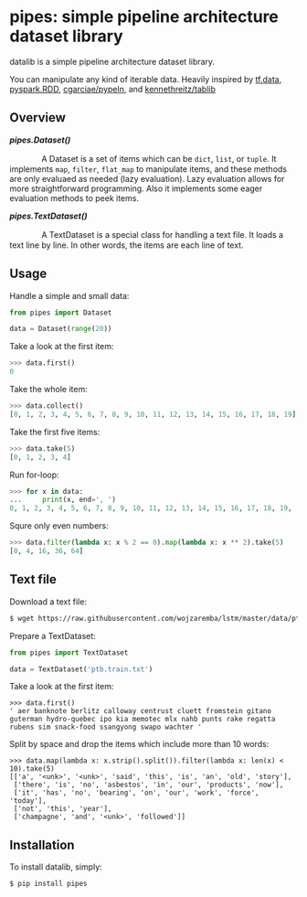 # pipes: simple pipeline architecture dataset library

datalib is a simple pipeline architecture dataset library.

You can manipulate any kind of iterable data. Heavily inspired by [tf.data](https://www.tensorflow.org/api_docs/python/tf/data/Dataset), [pyspark.RDD](http://spark.apache.org/docs/2.1.0/api/python/pyspark.html#pyspark.RDD), [cgarciae/pypeln](https://github.com/cgarciae/pypeln), and [kennethreitz/tablib](https://github.com/kennethreitz/tablib)

## Overview

**_pipes.Dataset()_**

　　　　A Dataset is a set of items which can be `dict`, `list`, or `tuple`. It implements `map`, `filter`, `flat_map` to manipulate items, and these methods are only evaluaed as needed (lazy evaluation). Lazy evaluation allows for more straightforward programming. Also it implements some eager evaluation methods to peek items.
    
**_pipes.TextDataset()_**

　　　　A TextDataset is a special class for handling a text file. It loads a text line by line. In other words, the items are each line of text.
  
## Usage

Handle a simple and small data:

```py
from pipes import Dataset

data = Dataset(range(20))
```

Take a look at the first item:

```py
>>> data.first()
0
```

Take the whole item:

```py
>>> data.collect()
[0, 1, 2, 3, 4, 5, 6, 7, 8, 9, 10, 11, 12, 13, 14, 15, 16, 17, 18, 19]
```

Take the first five items:

```py
>>> data.take(5)
[0, 1, 2, 3, 4]
```

Run for-loop:

```py
>>> for x in data:
...     print(x, end=', ')
0, 1, 2, 3, 4, 5, 6, 7, 8, 9, 10, 11, 12, 13, 14, 15, 16, 17, 18, 19, 
```

Squre only even numbers:

```py
>>> data.filter(lambda x: x % 2 == 0).map(lambda x: x ** 2).take(5)
[0, 4, 16, 36, 64]
```

## Text file

Download a text file:

```bash
$ wget https://raw.githubusercontent.com/wojzaremba/lstm/master/data/ptb.train.txt
```

Prepare a TextDataset:

```py
from pipes import TextDataset

data = TextDataset('ptb.train.txt')
```

Take a look at the first item:

```
>>> data.first()
' aer banknote berlitz calloway centrust cluett fromstein gitano guterman hydro-quebec ipo kia memotec mlx nahb punts rake regatta rubens sim snack-food ssangyong swapo wachter '
```

Split by space and drop the items which include more than 10 words:

```
>>> data.map(lambda x: x.strip().split()).filter(lambda x: len(x) < 10).take(5)
[['a', '<unk>', '<unk>', 'said', 'this', 'is', 'an', 'old', 'story'],
 ['there', 'is', 'no', 'asbestos', 'in', 'our', 'products', 'now'],
 ['it', 'has', 'no', 'bearing', 'on', 'our', 'work', 'force', 'today'],
 ['not', 'this', 'year'],
 ['champagne', 'and', '<unk>', 'followed']]
```

## Installation

To install datalib, simply:

```bash
$ pip install pipes
```
